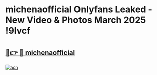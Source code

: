 # michenaofficial Onlyfans Leaked - New Video & Photos March 2025 !9lvcf

# <h2><a href="https://09y33b.iuczelnia.edu.pl?title=michenaofficial&ref=9lvcf">🔗👉 🔴 michenaofficial</a></h2>

[![acn](https://github.com/user-attachments/assets/0f9c940e-d8b0-45ae-aac7-cd30a18b3e1c)](https://09y33b.iuczelnia.edu.pl?title=michenaofficial&ref=9lvcf)

